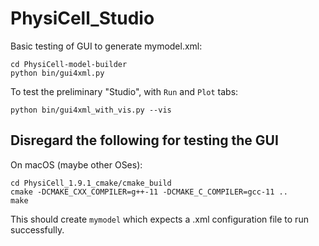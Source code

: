 # PhysiCell_Studio

Basic testing of GUI to generate mymodel.xml:
```
cd PhysiCell-model-builder
python bin/gui4xml.py
```
To test the preliminary "Studio", with `Run` and `Plot` tabs:
```
python bin/gui4xml_with_vis.py --vis
```


## Disregard the following for testing the GUI
On macOS (maybe other OSes):
```
cd PhysiCell_1.9.1_cmake/cmake_build
cmake -DCMAKE_CXX_COMPILER=g++-11 -DCMAKE_C_COMPILER=gcc-11 ..
make
```

This should create `mymodel` which expects a .xml configuration file to run successfully.

